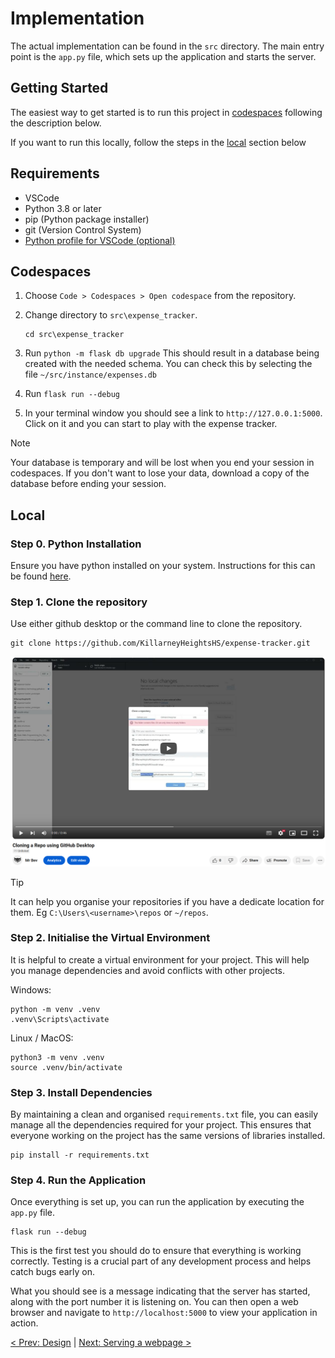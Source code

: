 # Implementation

The actual implementation can be found in the `src` directory. The main entry point is the `app.py` file, which sets up the application and starts the server.

## Getting Started

The easiest way to get started is to run this project in [codespaces](#codespaces) following the description below.

If you want to run this locally, follow the steps in the [local](#local) section below

## Requirements

- VSCode
- Python 3.8 or later
- pip (Python package installer)
- git (Version Control System)
- [Python profile for VSCode (optional)](https://github.com/KillarneyHeightsHS/vscode-setup/blob/main/profiles/python.code-profile)

## Codespaces

1. Choose `Code > Codespaces > Open codespace` from the repository.
2. Change directory to `src\expense_tracker`.

   ```
   cd src\expense_tracker
   ```

3. Run `python -m flask db upgrade`
   This should result in a database being created with the needed schema. You can check this by selecting the file `~/src/instance/expenses.db`
4. Run `flask run --debug`
5. In your terminal window you should see a link to `http://127.0.0.1:5000`. Click on it and you can start to play with the expense tracker.

> [!Note]
> Your database is temporary and will be lost when you end your session in codespaces. If you don't want to lose your data, download a copy of the database before ending your session.

## Local

### Step 0. Python Installation

Ensure you have python installed on your system. Instructions for this can be found [here](https://code.visualstudio.com/docs/python/python-tutorial).

### Step 1. Clone the repository

Use either github desktop or the command line to clone the repository.

```
git clone https://github.com/KillarneyHeightsHS/expense-tracker.git
```

[![Clone using GitHub Desktop](./cloning_a_repo.png)](https://www.youtube.com/watch?v=SUuYRbGf1UA "Clone using GitHub Desktop")

> [!TIP]
> It can help you organise your repositories if you have a dedicate location for them. Eg `C:\Users\<username>\repos` or `~/repos`.

### Step 2. Initialise the Virtual Environment

It is helpful to create a virtual environment for your project. This will help you manage dependencies and avoid conflicts with other projects.

Windows:

```
python -m venv .venv
.venv\Scripts\activate
```

Linux / MacOS:

```
python3 -m venv .venv
source .venv/bin/activate
```

### Step 3. Install Dependencies

By maintaining a clean and organised `requirements.txt` file, you can easily manage all the dependencies required for your project. This ensures that everyone working on the project has the same versions of libraries installed.

```
pip install -r requirements.txt
```

### Step 4. Run the Application

Once everything is set up, you can run the application by executing the `app.py` file.

```
flask run --debug
```

This is the first test you should do to ensure that everything is working correctly. Testing is a crucial part of any development process and helps catch bugs early on.

What you should see is a message indicating that the server has started, along with the port number it is listening on. You can then open a web browser and navigate to `http://localhost:5000` to view your application in action.

[< Prev: Design](./design.md) | [Next: Serving a webpage >](./serving_a_webpage.md)
